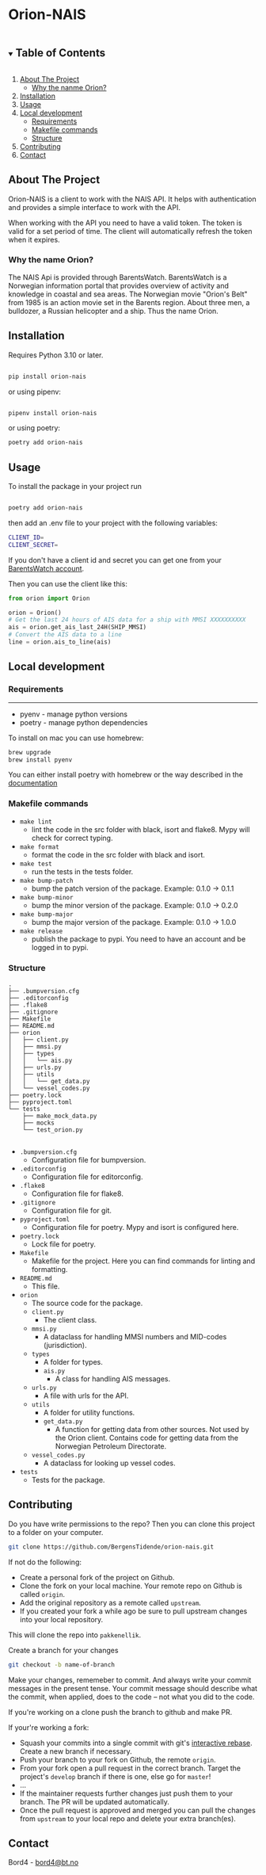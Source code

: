 # Orion-NAIS


<!-- TABLE OF CONTENTS -->
<details open="open">
  <summary><h2 style="display: inline-block">Table of Contents</h2></summary>
  <ol>
    <li>
      <a href="#about-the-project">About The Project</a>
      <ul>
        <li><a href="#requirements">Why the nanme Orion?</a></li>
      </ul>
    </li>
    <li>
      <a href="#installation">Installation</a>
    </li>
    <li><a href="#usage">Usage</a></li>
    <li><a href="#local-development">Local development</a>
      <ul>
        <li><a href="#requirements">Requirements</a></li>
        <li><a href="#makefile-commands">Makefile commands</a></li>
        <li><a href="#structure">Structure</a></li>
      </ul>
    </li>
    <li><a href="#contributing">Contributing</a></li>
    <li><a href="#contact">Contact</a></li>
  </ol>
</details>

<!-- ABOUT THE PROJECT -->

## About The Project

Orion-NAIS is a client to work with the NAIS API. It helps with authentication and provides a simple interface to work with the API.

When working with the API you need to have a valid token. The token is valid for a set period of time. The client will automatically refresh the token when it expires.

### Why the name Orion?

The NAIS Api is provided through BarentsWatch. BarentsWatch is a Norwegian information portal that provides overview of activity and knowledge in coastal and sea areas. The Norwegian movie "Orion's Belt" from 1985 is an action movie set in the Barents region. About three men, a bulldozer, a Russian helicopter and a ship. Thus the name Orion.

## Installation

Requires Python 3.10 or later.

```bash

pip install orion-nais

```

or using pipenv:

```bash

pipenv install orion-nais

```

or using poetry:

```bash
poetry add orion-nais
```

## Usage

To install the package in your project run

```bash

poetry add orion-nais
```

then add an .env file to your project with the following variables:

```bash
CLIENT_ID=
CLIENT_SECRET=
```

If you don't have a client id and secret you can get one from your [BarentsWatch account](https://www.barentswatch.no/minside/).

Then you can use the client like this:

```python
from orion import Orion

orion = Orion()
# Get the last 24 hours of AIS data for a ship with MMSI XXXXXXXXXX
ais = orion.get_ais_last_24H(SHIP_MMSI)
# Convert the AIS data to a line
line = orion.ais_to_line(ais)

```

## Local development

### Requirements
---

- pyenv - manage python versions
- poetry - manage python dependencies

To install on mac you can use homebrew:

```bash
brew upgrade
brew install pyenv
```

You can either install poetry with homebrew or the way described in the [documentation](https://python-poetry.org/docs/#installation)


### Makefile commands

- `make lint`
  - lint the code in the src folder with black, isort and flake8. Mypy will check for correct typing.
- `make format`
  - format the code in the src folder with black and isort.
- `make test`
  - run the tests in the tests folder.
- `make bump-patch`
  - bump the patch version of the package. Example: 0.1.0 -> 0.1.1
- `make bump-minor`
  - bump the minor version of the package. Example: 0.1.0 -> 0.2.0
- `make bump-major`
  - bump the major version of the package. Example: 0.1.0 -> 1.0.0 
- `make release`
  - publish the package to pypi. You need to have an account and be logged in to pypi.


### Structure

```
.
├── .bumpversion.cfg
├── .editorconfig
├── .flake8
├── .gitignore
├── Makefile
├── README.md
├── orion
│   ├── client.py
│   ├── mmsi.py
│   ├── types
│   │   └── ais.py
│   ├── urls.py
│   ├── utils
│   │   └── get_data.py
│   └── vessel_codes.py
├── poetry.lock
├── pyproject.toml
└── tests
    ├── make_mock_data.py
    ├── mocks
    └── test_orion.py
    
```

- `.bumpversion.cfg`
  - Configuration file for bumpversion.
- `.editorconfig`
  - Configuration file for editorconfig.
- `.flake8`
  - Configuration file for flake8.
- `.gitignore`
  - Configuration file for git.
- `pyproject.toml`
  - Configuration file for poetry. Mypy and isort is configured here.
- `poetry.lock`
  - Lock file for poetry.
- `Makefile`
  - Makefile for the project. Here you can find commands for linting and formatting.
- `README.md`
  - This file.
- `orion`
  - The source code for the package.
  - `client.py`
    - The client class.
  - `mmsi.py`
    - A dataclass for handling MMSI numbers and MID-codes (jurisdiction).
  - `types`
    - A folder for types.
    - `ais.py`
      - A class for handling AIS messages.
  - `urls.py`
    - A file with urls for the API.
  - `utils`
    - A folder for utility functions.
    - `get_data.py`
      - A function for getting data from other sources. Not used by the Orion client. Contains code for getting data from the Norwegian Petroleum Directorate.
  - `vessel_codes.py`
    - A dataclass for looking up vessel codes.
- `tests`
  - Tests for the package.

## Contributing

Do you have write permissions to the repo? Then you can clone this project to a folder on your computer.

```bash
git clone https://github.com/BergensTidende/orion-nais.git
```

If not do the following:

- Create a personal fork of the project on Github.
- Clone the fork on your local machine. Your remote repo on Github is called `origin`.
- Add the original repository as a remote called `upstream`.
- If you created your fork a while ago be sure to pull upstream changes into your local repository.

This will clone the repo into `pakkenellik`. 

Create a branch for your changes

```bash
git checkout -b name-of-branch
```

Make your changes, rememeber to commit. And always write your commit messages in the present tense. Your commit message should describe what the commit, when applied, does to the code – not what you did to the code.

If you're working on a clone push the branch to github and make PR.

If your're working a fork:

- Squash your commits into a single commit with git's [interactive rebase](https://help.github.com/articles/interactive-rebase). Create a new branch if necessary.
- Push your branch to your fork on Github, the remote `origin`.
- From your fork open a pull request in the correct branch. Target the project's `develop` branch if there is one, else go for `master`!
- …
- If the maintainer requests further changes just push them to your branch. The PR will be updated automatically.
- Once the pull request is approved and merged you can pull the changes from `upstream` to your local repo and delete
  your extra branch(es).

 <!-- CONTACT -->

## Contact

Bord4 - bord4@bt.no

